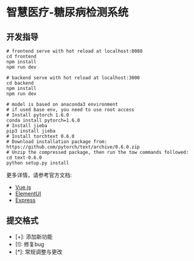 # 智慧医疗-糖尿病检测系统

## 开发指导

```
# frontend serve with hot reload at localhost:8080
cd frontend
npm install
npm run dev

# backend serve with hot reload at localhost:3000
cd backend
npm install
npm run dev

# model is based on anaconda3 environment
# if used base env, you need to use root access
# Install pytorch 1.6.0
conda install pytorch=1.6.0
# Install jieba
pip3 install jieba
# Install torchtext 0.6.0
# Download installation package from: https://github.com/pytorch/text/archive/0.6.0.zip
# Unzip the compressed package, then run the tow commands followed:
cd text-0.6.0
python setup.py install
```

更多详情，请参考官方文档:  
- [Vue.js](https://cn.vuejs.org/)
- [ElementUI](https://element.eleme.cn/#/zh-CN)
- [Express](https://www.expressjs.com.cn/)

## 提交格式

- \[+\]: 添加新功能  
- \[!\]: 修复bug  
- \[*\]: 常规调整与更改